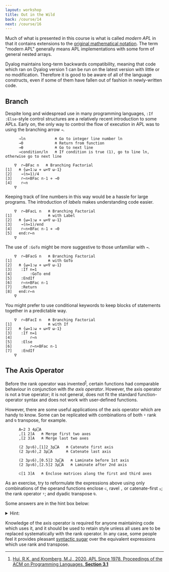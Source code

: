 ```yaml
---
layout: workshop
title: Out in the Wild
back: /course/14
next: /course/16
---
```


Much of what is presented in this course is what is called *modern APL* in that it contains extensions to the [original mathematical notation](https://aplwiki.com/wiki/Timeline_of_influential_array_languages). The term "modern APL" generally means APL implementations with some form of general nested arrays.  

Dyalog maintains long-term backwards compatibility, meaning that code which ran on Dyalog version 1 can be run on the latest version with little or no modification. Therefore it is good to be aware of all of the language constructs, even if some of them have fallen out of fashion in newly-written code.

## Branch
Despite long and widespread use in many programming languages, `:If :Else`-style control structures are a relatively recent introduction to some APLs. Early on, the only way to control the flow of execution in APL was to using the branching arrow `→`.

```APL
      →ln             ⍝ Go to integer line number ln
      →0              ⍝ Return from function
      →⍬              ⍝ Go to next line
      →condition/ln   ⍝ If condition is true (1), go to line ln, otherwise go to next line

    ∇  r←BFac n   ⍝ Branching Factorial
[1]   ⍝ {⍵=1:⍵ ⋄ ⍵×∇ ⍵-1}              
[2]    →(n=1)/4                        
[3]    r←n×BFac n-1 ⋄ →0               
[4]    r←n                             
    ∇   
```

Keeping track of line numbers in this way would be a hassle for large programs. The introduction of *labels* makes understanding code easier.

```APL
    ∇  r←BFacL n   ⍝ Branching Factorial
[1]                ⍝ with Label         
[2]   ⍝ {⍵=1:⍵ ⋄ ⍵×∇ ⍵-1}               
[3]    →(n=1)/end                       
[4]    r←n×BFac n-1 ⋄ →0                
[5]   end:r←n                           
    ∇    
```

The use of `:GoTo` might be more suggestive to those unfamiliar with `→`.

```APL
    ∇  r←BFacG n   ⍝ Branching Factorial
[1]                ⍝ with GoTo          
[2]   ⍝ {⍵=1:⍵ ⋄ ⍵×∇ ⍵-1}               
[3]    :If n=1                          
[4]        :GoTo end                    
[5]    :EndIf                           
[6]    r←n×BFac n-1                     
[7]    :Return                          
[8]   end:r←n                           
    ∇   
```

You might prefer to use conditional keywords to keep blocks of statements together in a predictable way.

```APL
    ∇  r←BFacI n   ⍝ Branching Factorial
[1]                ⍝ with If            
[2]   ⍝ {⍵=1:⍵ ⋄ ⍵×∇ ⍵-1}               
[3]    :If n=1                          
[4]        r←n                          
[5]    :Else                            
[6]        r←n×BFac n-1                 
[7]    :EndIf                           
    ∇  
```

## The Axis Operator
Before the rank operator was invented<sup>[1](#hopl4)</sup>, certain functions had comparable behaviour in conjunction with *the axis operator*. However, the axis operator is not a true operator; it is not general, does not fit the standard function-operator syntax and does not work with user-defined functions.

However, there are some useful applications of the axis operator which are handy to know. Some can be replicated with combinations of both `⍤` rank and `⍉` transpose, for example.

```APL
      A←2 3 4⍴⎕A
      ,[1 2]A   ⍝ Merge first two axes      
      ,[2 3]A   ⍝ Merge last two axes      

      (2 3⍴⍳6),[1]2 3⍴⎕A   ⍝ Catenate first axis
      (2 3⍴⍳6),2 3⍴⎕A      ⍝ Catenate last axis

      (2 3⍴⍳6),[0.5]2 3⍴⎕A   ⍝ Laminate before 1st axis
      (2 3⍴⍳6),[2.5]2 3⍴⎕A   ⍝ Laminate after 2nd axis

      ⊂[1 3]A   ⍝ Enclose matrices along the first and third axes
```

As an exercise, try to reformulate the expressions above using only combinations of the operand functions enclose `⊂`, ravel `,` or catenate-first `⍪`; the rank operator `⍤`; and dyadic transpose `⍉`.

Some answers are in the hint box below:
<details markdown="1">
  <summary>Hint:</summary>

```APL
      A←2 3 4⍴⎕A
      ⍉,⍤2⊢2 3 1⍉A   ⍝ Transpose and ravel matrices
      ,⍤2⊢A          ⍝ Ravel matrices
      
      (2 3⍴⍳6)⍪2 3⍴⎕A       ⍝ Catenate first axis
      (2 3⍴⍳6)(⍪⍤1)2 3⍴⎕A   ⍝ Catenate vectors      

      (2 3⍴⍳6)(2 3 1⍉,⍤0⍤1)2 3⍴⎕A   ⍝ Laminate scalars within each pair of rows and transpose the result
      (2 3⍴⍳6)(,⍤0⍤1)2 3⍴⎕A         ⍝ Laminate scalars within each pair of rows

      ⊂⍤2⊢3 1 2⍉A   ⍝ Enclose matrices after transpose
```

</details>

Knowledge of the axis operator is required for anyone maintaining code which uses it, and it should be used to retain style unless all uses are to be replaced systematically with the rank operator. In any case, some people feel it provides pleasant [syntactic sugar](https://www.quora.com/What-is-syntactic-sugar-in-programming-languages) over the equivalent expressions which use rank and transpose.

---

1. <a id="hopl4" href="https://dl.acm.org/doi/pdf/10.1145/3386319#%5B%7B%22num%22%3A1037%2C%22gen%22%3A0%7D%2C%7B%22name%22%3A%22Fit%22%7D%5D">Hui, R.K. and Kromberg, M.J., 2020. APL Since 1978. Proceedings of the ACM on Programming Languages. **Section 3.1**</a>